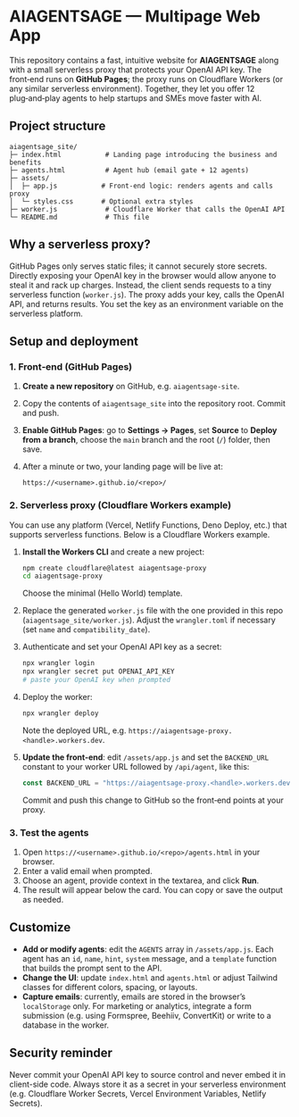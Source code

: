 # AIAGENTSAGE — Multipage Web App

This repository contains a fast, intuitive website for **AIAGENTSAGE** along with a small serverless proxy that protects your OpenAI API key. The front‑end runs on **GitHub Pages**; the proxy runs on Cloudflare Workers (or any similar serverless environment). Together, they let you offer 12 plug‑and‑play agents to help startups and SMEs move faster with AI.

## Project structure

```
aiagentsage_site/
├─ index.html           # Landing page introducing the business and benefits
├─ agents.html          # Agent hub (email gate + 12 agents)
├─ assets/
│  ├─ app.js           # Front‑end logic: renders agents and calls proxy
│  └─ styles.css       # Optional extra styles
├─ worker.js            # Cloudflare Worker that calls the OpenAI API
└─ README.md            # This file
```

## Why a serverless proxy?

GitHub Pages only serves static files; it cannot securely store secrets. Directly exposing your OpenAI key in the browser would allow anyone to steal it and rack up charges. Instead, the client sends requests to a tiny serverless function (`worker.js`). The proxy adds your key, calls the OpenAI API, and returns results. You set the key as an environment variable on the serverless platform.

## Setup and deployment

### 1. Front‑end (GitHub Pages)

1. **Create a new repository** on GitHub, e.g. `aiagentsage-site`.
2. Copy the contents of `aiagentsage_site` into the repository root. Commit and push.
3. **Enable GitHub Pages**: go to **Settings → Pages**, set **Source** to **Deploy from a branch**, choose the `main` branch and the root (`/`) folder, then save.
4. After a minute or two, your landing page will be live at:

   ```
   https://<username>.github.io/<repo>/
   ```

### 2. Serverless proxy (Cloudflare Workers example)

You can use any platform (Vercel, Netlify Functions, Deno Deploy, etc.) that supports serverless functions. Below is a Cloudflare Workers example.

1. **Install the Workers CLI** and create a new project:

   ```bash
   npm create cloudflare@latest aiagentsage-proxy
   cd aiagentsage-proxy
   ```

   Choose the minimal (Hello World) template.

2. Replace the generated `worker.js` file with the one provided in this repo (`aiagentsage_site/worker.js`). Adjust the `wrangler.toml` if necessary (set `name` and `compatibility_date`).

3. Authenticate and set your OpenAI API key as a secret:

   ```bash
   npx wrangler login
   npx wrangler secret put OPENAI_API_KEY
   # paste your OpenAI key when prompted
   ```

4. Deploy the worker:

   ```bash
   npx wrangler deploy
   ```

   Note the deployed URL, e.g. `https://aiagentsage-proxy.<handle>.workers.dev`.

5. **Update the front‑end**: edit `/assets/app.js` and set the `BACKEND_URL` constant to your worker URL followed by `/api/agent`, like this:

   ```js
   const BACKEND_URL = "https://aiagentsage-proxy.<handle>.workers.dev/api/agent";
   ```

   Commit and push this change to GitHub so the front‑end points at your proxy.

### 3. Test the agents

1. Open `https://<username>.github.io/<repo>/agents.html` in your browser.
2. Enter a valid email when prompted.
3. Choose an agent, provide context in the textarea, and click **Run**.
4. The result will appear below the card. You can copy or save the output as needed.

## Customize

- **Add or modify agents**: edit the `AGENTS` array in `/assets/app.js`. Each agent has an `id`, `name`, `hint`, `system` message, and a `template` function that builds the prompt sent to the API.
- **Change the UI**: update `index.html` and `agents.html` or adjust Tailwind classes for different colors, spacing, or layouts.
- **Capture emails**: currently, emails are stored in the browser’s `localStorage` only. For marketing or analytics, integrate a form submission (e.g. using Formspree, Beehiiv, ConvertKit) or write to a database in the worker.

## Security reminder

Never commit your OpenAI API key to source control and never embed it in client-side code. Always store it as a secret in your serverless environment (e.g. Cloudflare Worker Secrets, Vercel Environment Variables, Netlify Secrets).